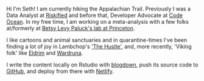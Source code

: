 Hi I'm Seth! I am currently hiking the Appalachian Trail. Previously  I was a  Data Analyst at [Riskified](https://www.riskified.com/) and before that, Developer Advocate at [Code Ocean](https://codeocean.com/). In my free time, I am  working on a meta-analysis with a few folks at/formerly at [Betsy Levy Paluck's lab at Princeton](.http://www.betsylevypaluck.com/).

I like cartoons and animal sanctuaries and in quarantine-times I've been finding a lot of joy in Lambchop's ['The Hustle'](https://genius.com/Lambchop-the-hustle-lyrics), and, more recently, 'Viking folk' like [Eldrim](https://www.youtube.com/watch?v=tfyPSUgkUbY) and [Wardruna](https://www.youtube.com/watch?v=VEizKmZlUAw).

I write the content locally on Rstudio with [blogdown](https://bookdown.org/yihui/blogdown/), push its source code to [GitHub](https://github.com/setgree/setharielgreen), and deploy from there with [Netlify](https://www.netlify.com/).
